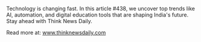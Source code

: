 Technology is changing fast. In this article #438, we uncover top trends like AI, automation, and digital education tools that are shaping India's future. Stay ahead with Think News Daily.

Read more at: www.thinknewsdaily.com